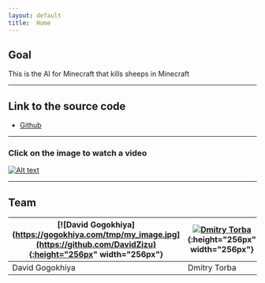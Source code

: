 ```yaml
---
layout: default
title:  Home
---
```


## Goal ##

This is the AI for Minecraft that kills sheeps in Minecraft

---

## Link to the source code ##

- [Github](https://github.com/DavidZizu/killasheep)

---

### Click on the image to watch a video ###
[![Alt text](https://gogokhiya.com/tmp/no_sheep.jpg)](https://www.youtube.com/watch?v=0JRb0W9_VHU&feature=youtu.be)

---

## Team

[![David Gogokhiya](https://gogokhiya.com/tmp/my_image.jpg](https://github.com/DavidZizu){:height="256px" width="256px"} | [![Dmitry Torba](https://torba.me/images/photo.jpg)](https://github.com/dtorba){:height="256px" width="256px"}
---|---
David Gogokhiya | Dmitry Torba

